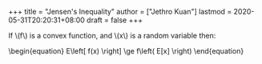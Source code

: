 +++
title = "Jensen's Inequality"
author = ["Jethro Kuan"]
lastmod = 2020-05-31T20:20:31+08:00
draft = false
+++

If \\(f\\) is a convex function, and \\(x\\) is a random variable then:

\begin{equation}
E\left[ f(x) \right] \ge f\left( E[x] \right)
\end{equation}
